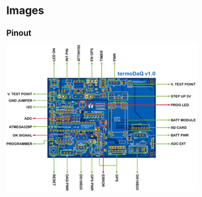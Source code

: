 # Images

## Pinout

![Pinout](https://raw.githubusercontent.com/mc-ireiser/termoDaQ/master/IMG/termoDaQ_Pinout.png)